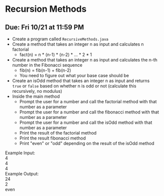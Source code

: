 # Recursion Methods

## Due: Fri 10/21 at 11:59 PM

- Create a program called `RecursiveMethods.java`
- Create a method that takes an integer n as input and calculates n factorial
  - fact(n) = n * (n-1) * (n-2) * ... * 2 * 1
- Create a method that takes an integer n as input and calculates the n-th number in the Fibonacci sequence
  - fib(n) = fib(n-1) + fib(n-2)
  - You need to figure out what your base case should be
- Create an isOdd method that takes an integer n as input and returns `true` or `false` based on whether n is odd or not (calculate this recursively, no modulus)
- Inside the main method
  - Prompt the user for a number and call the factorial method with that number as a parameter
  - Prompt the user for a number and call the fibonacci method with that number as a parameter
  - Prompt the user for a number and call the isOdd method with that number as a parameter
  - Print the result of the factorial method
  - Print the result fibonacci method
  - Print "even" or "odd" depending on the result of the isOdd method

Example Input:\
4\
4\
4\
Example Output:\
24\
2\
even
